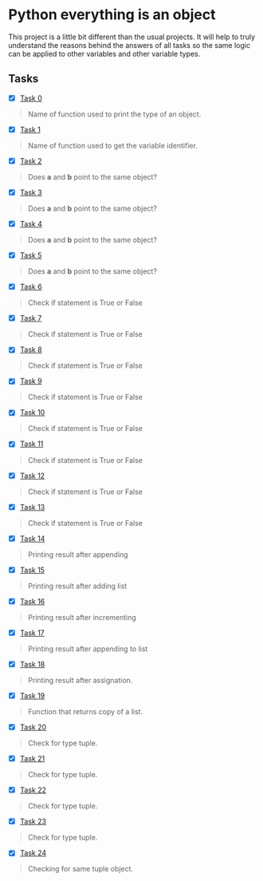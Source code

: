 # Python everything is an object

This project is a little bit different than the usual projects. It will help to truly understand the reasons behind the answers of all tasks so the same logic can be applied to other variables and other variable types.

## Tasks

- [x] [Task 0](https://github.com/SamuelIbanga5/alx-higher_level_programming/blob/main/0x09-python-everything_is_object/0-answer.txt)
> Name of function used to print the type of an object.
- [x] [Task 1](https://github.com/SamuelIbanga5/alx-higher_level_programming/blob/main/0x09-python-everything_is_object/1-answer.txt)
> Name of function used to get the variable identifier.
- [x] [Task 2](https://github.com/SamuelIbanga5/alx-higher_level_programming/blob/main/0x09-python-everything_is_object/2-answer.txt)
> Does **a** and **b** point to the same object?
- [x] [Task 3](https://github.com/SamuelIbanga5/alx-higher_level_programming/blob/main/0x09-python-everything_is_object/3-answer.txt)
> Does **a** and **b** point to the same object?
- [x] [Task 4](https://github.com/SamuelIbanga5/alx-higher_level_programming/blob/main/0x09-python-everything_is_object/4-answer.txt)
> Does **a** and **b** point to the same object?
- [x] [Task 5](https://github.com/SamuelIbanga5/alx-higher_level_programming/blob/main/0x09-python-everything_is_object/5-answer.txt)
> Does **a** and **b** point to the same object?
- [x] [Task 6](https://github.com/SamuelIbanga5/alx-higher_level_programming/blob/main/0x09-python-everything_is_object/6-answer.txt)
> Check if statement is True or False
- [x] [Task 7](https://github.com/SamuelIbanga5/alx-higher_level_programming/blob/main/0x09-python-everything_is_object/7-answer.txt)
> Check if statement is True or False
- [x] [Task 8](https://github.com/SamuelIbanga5/alx-higher_level_programming/blob/main/0x09-python-everything_is_object/8-answer.txt)
> Check if statement is True or False
- [x] [Task 9](https://github.com/SamuelIbanga5/alx-higher_level_programming/blob/main/0x09-python-everything_is_object/9-answer.txt)
> Check if statement is True or False
- [x] [Task 10](https://github.com/SamuelIbanga5/alx-higher_level_programming/blob/main/0x09-python-everything_is_object/10-answer.txt)
> Check if statement is True or False
- [x] [Task 11](https://github.com/SamuelIbanga5/alx-higher_level_programming/blob/main/0x09-python-everything_is_object/11-answer.txt)
> Check if statement is True or False
- [x] [Task 12](https://github.com/SamuelIbanga5/alx-higher_level_programming/blob/main/0x09-python-everything_is_object/12-answer.txt)
> Check if statement is True or False
- [x] [Task 13](https://github.com/SamuelIbanga5/alx-higher_level_programming/blob/main/0x09-python-everything_is_object/13-answer.txt)
> Check if statement is True or False
- [x] [Task 14](https://github.com/SamuelIbanga5/alx-higher_level_programming/blob/main/0x09-python-everything_is_object/14-answer.txt)
> Printing result after appending
- [x] [Task 15](https://github.com/SamuelIbanga5/alx-higher_level_programming/blob/main/0x09-python-everything_is_object/15-answer.txt)
> Printing result after adding list
- [x] [Task 16](https://github.com/SamuelIbanga5/alx-higher_level_programming/blob/main/0x09-python-everything_is_object/16-answer.txt)
> Printing result after incrementing
- [x] [Task 17](https://github.com/SamuelIbanga5/alx-higher_level_programming/blob/main/0x09-python-everything_is_object/17-answer.txt)
> Printing result after appending to list
- [x] [Task 18](https://github.com/SamuelIbanga5/alx-higher_level_programming/blob/main/0x09-python-everything_is_object/18-answer.txt)
> Printing result after assignation.
- [x] [Task 19](https://github.com/SamuelIbanga5/alx-higher_level_programming/blob/main/0x09-python-everything_is_object/19-copy_list.py)
> Function that returns copy of a list.
- [x] [Task 20](https://github.com/SamuelIbanga5/alx-higher_level_programming/blob/main/0x09-python-everything_is_object/20-answer.txt)
> Check for type tuple.
- [x] [Task 21](https://github.com/SamuelIbanga5/alx-higher_level_programming/blob/main/0x09-python-everything_is_object/21-answer.txt)
> Check for type tuple.
- [x] [Task 22](https://github.com/SamuelIbanga5/alx-higher_level_programming/blob/main/0x09-python-everything_is_object/22-answer.txt)
> Check for type tuple.
- [x] [Task 23](https://github.com/SamuelIbanga5/alx-higher_level_programming/blob/main/0x09-python-everything_is_object/23-answer.txt)
> Check for type tuple.
- [x] [Task 24](https://github.com/SamuelIbanga5/alx-higher_level_programming/blob/main/0x09-python-everything_is_object/24-answer.txt)
> Checking for same tuple object.
